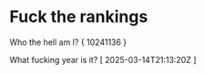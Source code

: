 # Fuck the rankings

Who the hell am I?
{ 10241136 }

What fucking year is it?
[ 2025-03-14T21:13:20Z ]
